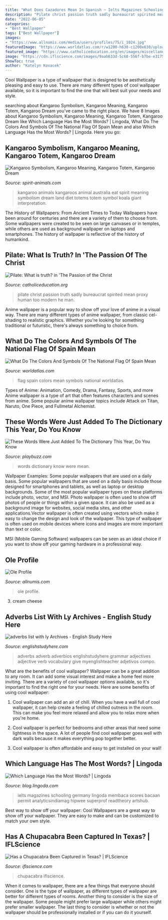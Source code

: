 ```yaml
---
title: "What Does Cazadores Mean In Spanish ~ Ielts Magazines Schooling Germany Lingoda Membaca Scores Bacaan Permit Analyticsindiamag Hipwee Superprof Readtheory Artshub"
description: "Pilate christ passion truth sadly bureaucrat spirited mean proxy human too modern he man"
date: "2022-06-05"
categories:
- "Best Wallpaper"
tags: ["Best Wallpaper"]
images:
- "https://www.allnumis.com/media/users/profiles/75/i_1024.jpg"
featuredImage: "https://www.worldatlas.com/r/w1200-h630-c1200x630/upload/23/08/01/shutterstock-104644850.jpg"
featured_image: "https://www.catholiceducation.org/en/images/miscellaneous/PassionofChrist.JPG"
image: "https://cdn.iflscience.com/images/9aab633d-5c68-556f-b7be-e317588b33d9/default-1464355104-608-has-a-chupacabra-been-captured-in-texas.jpg"
ShowToc: true
author: "Katelyn Kovacek"
---
```



Cool Wallpaper is a type of wallpaper that is designed to be aesthetically pleasing and easy to use. There are many different types of cool wallpaper available, so it is important to find the one that will best suit your needs and style.

	

		
searching about Kangaroo Symbolism, Kangaroo Meaning, Kangaroo Totem, Kangaroo Dream you've came to the right place. We have 8 Images about Kangaroo Symbolism, Kangaroo Meaning, Kangaroo Totem, Kangaroo Dream like Which Language Has the Most Words? | Lingoda, What Do The Colors And Symbols Of The National Flag Of Spain Mean and also Which Language Has the Most Words? | Lingoda. Here you go:
		
    
## Kangaroo Symbolism, Kangaroo Meaning, Kangaroo Totem, Kangaroo Dream

<img loading=lazy src="http://www.spirit-animals.com/wp-content/uploads/2012/09/kangaroo-01.jpg" onerror="this.onerror=null;this.src='https://tse4.mm.bing.net/th?id=OIP.yxZrIPHCKINpYH92g55r7QHaE7&amp;pid=15.1';" alt="Kangaroo Symbolism, Kangaroo Meaning, Kangaroo Totem, Kangaroo Dream">

_Source: spirit-animals.com_

>kangaroo animals kangaroos animal australia eat spirit meaning symbolism dream land diet totems totem symbol koala giant interpretation. 

	

The History of Wallpapers: From Ancient Times to Today
Wallpapers have been around for centuries and there are a variety of them to choose from. Some wallpapers were created to be seen on large canvases or in temples, while others are used as background wallpaper on laptops and smartphones. The history of wallpaper is reflective of the history of humankind.

    
## Pilate: What Is Truth? In &#039;The Passion Of The Christ

<img loading=lazy src="https://www.catholiceducation.org/en/images/miscellaneous/PassionofChrist.JPG" onerror="this.onerror=null;this.src='https://tse3.mm.bing.net/th?id=OIP.s7b4mTcEZxbLhUVNOIYA_wAAAA&amp;pid=15.1';" alt="Pilate: What is truth? in &#039;The Passion of the Christ">

_Source: catholiceducation.org_

>pilate christ passion truth sadly bureaucrat spirited mean proxy human too modern he man. 

	

Anime wallpaper is a popular way to show off your love of anime in a visual way. There are many different types of anime wallpaper, from classic cel-shading to realistic graphics. Whether you're looking for something traditional or futuristic, there's always something to choice from.

    
## What Do The Colors And Symbols Of The National Flag Of Spain Mean

<img loading=lazy src="https://www.worldatlas.com/r/w1200-h630-c1200x630/upload/23/08/01/shutterstock-104644850.jpg" onerror="this.onerror=null;this.src='https://tse2.mm.bing.net/th?id=OIP.z5Ql4j8WhjmmSayjWPRreAHaE8&amp;pid=15.1';" alt="What Do The Colors And Symbols Of The National Flag Of Spain Mean">

_Source: worldatlas.com_

>flag spain colors mean symbols national worldatlas. 

	

Types of Anime: Animation, Comedy, Drama, Fantasy, Sports, and more
Anime wallpaper is a type of art that often features characters and scenes from anime. Some popular anime wallpaper topics include Attack on Titan, Naruto, One Piece, and Fullmetal Alchemist.

    
## These Words Were Just Added To The Dictionary This Year, Do You Know

<img loading=lazy src="https://img.playbuzz.com/image/upload/v1596980553/yhjlhnuarne2ciblf3sh.png" onerror="this.onerror=null;this.src='https://tse1.mm.bing.net/th?id=OIP.IwKNbE1--knyGau7yQOlswHaD3&amp;pid=15.1';" alt="These Words Were Just Added To The Dictionary This Year, Do You Know">

_Source: playbuzz.com_

>words dictionary know were mean. 

	

Wallpaper Examples: Some popular wallpapers that are used on a daily basis.
Some popular wallpapers that are used on a daily basis include those designed for smartphones and tablets, as well as laptop or desktop backgrounds. Some of the most popular wallpaper types on these platforms include photo, vector, and MSI. 
Photo wallpaper is often used to show off photos of people or things within a given space. It can also be used as a background image for websites, social media sites, and other applications.Vector wallpaper is often created using vectors which make it easy to change the design and look of the wallpaper. This type of wallpaper is often used on mobile devices where icons and images are more important than text or color. 

MSI (Mobile Gaming Software) wallpapers can be seen as an ideal choice if you want to show off your gaming hardware in a professional way.

    
## Ole Profile

<img loading=lazy src="https://www.allnumis.com/media/users/profiles/75/i_1024.jpg" onerror="this.onerror=null;this.src='https://tse3.mm.bing.net/th?id=OIP.mTGulKxSetaf0KVnK0hbBQHaJ3&amp;pid=15.1';" alt="Ole Profile">

_Source: allnumis.com_

>ole profile. 

	

3. cream cheese 

    
## Adverbs List With Ly Archives - English Study Here

<img loading=lazy src="https://englishstudyhere.com/wp-content/uploads/2018/11/Adverbs-List-LY-768x432.png" onerror="this.onerror=null;this.src='https://tse1.mm.bing.net/th?id=OIP.Ch1T4Nak797bwdhu3_ywLwHaEK&amp;pid=15.1';" alt="adverbs list with ly Archives - English Study Here">

_Source: englishstudyhere.com_

>adverbs adverb adverbios englishstudyhere grammar adjectives adjective verb vocabulary give myenglishteacher adjetivos compo. 

	

What are the benefits of cool wallpaper?
Wallpaper can be a great addition to any room. It can add some visual interest and make a home feel more inviting. There are a variety of cool wallpaper options available, so it's important to find the right one for your needs. Here are some benefits of using cool wallpaper: 
1. Cool wallpaper can add an air of chill. When you have a wall full of cool wallpaper, it can help create a feeling of chilled outness in the room. This can make you feel more relaxed and allow you to relax more when you're home. 

2. Cool wallpaper is perfect for bedrooms and other areas that need some lightness in the space. A lot of people find cool wallpaper goes well with dark walls because it makes everything pop together better. 

3. Cool wallpaper is often affordable and easy to get installed on your wall!

    
## Which Language Has The Most Words? | Lingoda

<img loading=lazy src="https://blog.lingoda.com/wp-content/uploads/2020/08/Do-you-know-which-language-has-the-most-words.jpg" onerror="this.onerror=null;this.src='https://tse4.mm.bing.net/th?id=OIP.e2X0gc-UlqR1tiFh7B1oogHaD2&amp;pid=15.1';" alt="Which Language Has the Most Words? | Lingoda">

_Source: blog.lingoda.com_

>ielts magazines schooling germany lingoda membaca scores bacaan permit analyticsindiamag hipwee superprof readtheory artshub. 

	

Best way to show off your wallpaper:
Cool Wallpapers are a great way to show off your wallpaper. They are easy to make and can be customized to match your own style.

    
## Has A Chupacabra Been Captured In Texas? | IFLScience

<img loading=lazy src="https://cdn.iflscience.com/images/9aab633d-5c68-556f-b7be-e317588b33d9/default-1464355104-608-has-a-chupacabra-been-captured-in-texas.jpg" onerror="this.onerror=null;this.src='https://tse4.mm.bing.net/th?id=OIP.gnHzF7hywC-g0Sw1NcTKlAHaEK&amp;pid=15.1';" alt="Has a Chupacabra Been Captured in Texas? | IFLScience">

_Source: iflscience.com_

>chupacabra iflscience. 

	

When it comes to wallpaper, there are a few things that everyone should consider. One is the type of wallpaper, as different types of wallpaper are better for different types of rooms. Another thing to consider is the size of the wallpaper. Some people might prefer large wallpaper while others might prefer smaller wallpaper. The last thing to consider is whether or not the wallpaper should be professionally installed or if you can do it yourself.

